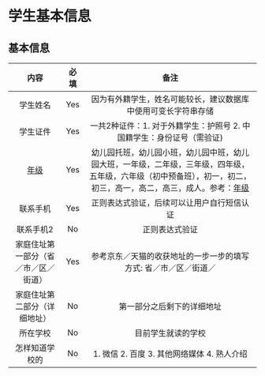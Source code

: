 # 学生基本信息

## 基本信息
| 内容 | 必填 | 备注 |
| :--: | :--: | :--: |
| 学生姓名 | Yes | 因为有外籍学生，姓名可能较长，建议数据库中使用可变长字符串存储 |
| 学生证件 | Yes | 一共2种证件：1. 对于外籍学生：护照号 2. 中国籍学生：身份证号（需验证) |
| [年级](../jiaowu/nianji.md) | Yes | 幼儿园托班，幼儿园小班，幼儿园中班，幼儿园大班，一年级，二年级，三年级，四年级，五年级，六年级（初中预备班），初一，初二，初三，高一，高二，高三，成人。参考：[年级](../jiaowu/nianji.md) |
| 联系手机 | Yes | 正则表达式验证，后续可以让用户自行短信认证 |
| 联系手机2 | No | 正则表达式验证 |
| 家庭住址第一部分（省／市／区／街道） | Yes | 参考京东／天猫的收获地址的一步一步的填写方式: 省／市／区／街道／ |
| 家庭住址第二部分（详细地址） | No | 第一部分之后剩下的详细地址 |
| 所在学校 | No | 目前学生就读的学校 |
| 怎样知道学校的 | No | 1. 微信 2. 百度 3. 其他网络媒体 4. 熟人介绍 |
